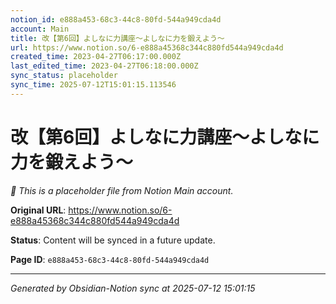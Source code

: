 ```yaml
---
notion_id: e888a453-68c3-44c8-80fd-544a949cda4d
account: Main
title: 改【第6回】よしなに力講座〜よしなに力を鍛えよう〜
url: https://www.notion.so/6-e888a45368c344c880fd544a949cda4d
created_time: 2023-04-27T06:17:00.000Z
last_edited_time: 2023-04-27T06:18:00.000Z
sync_status: placeholder
sync_time: 2025-07-12T15:01:15.113546
---
```


# 改【第6回】よしなに力講座〜よしなに力を鍛えよう〜

*🔄 This is a placeholder file from Notion Main account.*

**Original URL**: https://www.notion.so/6-e888a45368c344c880fd544a949cda4d

**Status**: Content will be synced in a future update.

**Page ID**: `e888a453-68c3-44c8-80fd-544a949cda4d`

---

*Generated by Obsidian-Notion sync at 2025-07-12 15:01:15*

